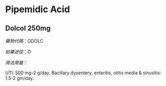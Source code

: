 # Pipemidic Acid

## Dolcol 250mg

_藥物代碼_：ODOLC

_給藥途徑_：O

_用法用量_：

UTI: 500 mg-2 g/day. Bacillary dysentery, enteritis, otitis media & sinusitis: 1.5-2 gm/day.

